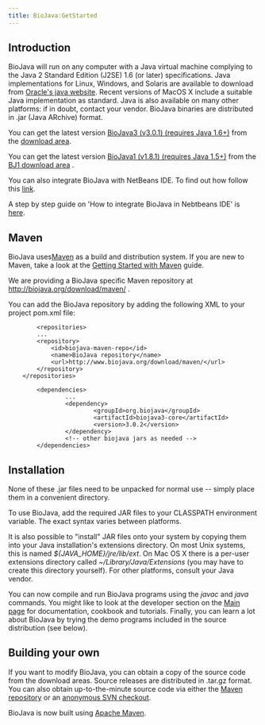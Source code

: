 ```yaml
---
title: BioJava:GetStarted
---
```


Introduction
------------

BioJava will run on any computer with a Java virtual machine complying
to the Java 2 Standard Edition (J2SE) 1.6 (or later) specifications.
Java implementations for Linux, Windows, and Solaris are available to
download from [Oracle's java
website](http://www.oracle.com/technetwork/java/). Recent versions of
MacOS X include a suitable Java implementation as standard. Java is also
available on many other platforms: if in doubt, contact your vendor.
BioJava binaries are distributed in .jar (Java ARchive) format.

You can get the latest version [BioJava3 (v3.0.1) (requires Java
1.6+)](Biojava:Download "wikilink") from the [download
area](Biojava:Download "wikilink").

You can get the latest version [BioJava1 (v1.8.1) (requires Java
1.5+)](Biojava:Download_1.8 "wikilink") from the [BJ1 download
area](Biojava:Download_1.8 "wikilink") .

You can also integrate BioJava with NetBeans IDE. To find out how follow
this [link](How_to_integrate_BioJava_in_NetBeans_IDE "wikilink").

A step by step guide on 'How to integrate BioJava in Nebtbeans IDE' is
[here](BioJava-Installation_Guide.png "wikilink").

Maven
-----

BioJava uses[Maven](http://maven.apache.org/) as a build and
distribution system. If you are new to Maven, take a look at the
[Getting Started with
Maven](http://maven.apache.org/guides/getting-started/index.html) guide.

We are providing a BioJava specific Maven repository at
<http://biojava.org/download/maven/> .

You can add the BioJava repository by adding the following XML to your
project pom.xml file:

            <repositories>
            ...
            <repository>
                <id>biojava-maven-repo</id>
                <name>BioJava repository</name>
                <url>http://www.biojava.org/download/maven/</url>           
            </repository>
        </repositories>

            <dependencies>
                    ...
                    <dependency>
                            <groupId>org.biojava</groupId>
                            <artifactId>biojava3-core</artifactId>
                            <version>3.0.2</version>
                    </dependency>
                    <!-- other biojava jars as needed -->
            </dependencies>
        

Installation
------------

None of these .jar files need to be unpacked for normal use -- simply
place them in a convenient directory.

To use BioJava, add the required JAR files to your CLASSPATH environment
variable. The exact syntax varies between platforms.

It is also possible to "install" JAR files onto your system by copying
them into your Java installation's extensions directory. On most Unix
systems, this is named *${JAVA\_HOME}/jre/lib/ext*. On Mac OS X there is
a per-user extensions directory called *~/Library/Java/Extensions* (you
may have to create this directory yourself). For other platforms,
consult your Java vendor.

You can now compile and run BioJava programs using the *javac* and
*java* commands. You might like to look at the developer section on the
[Main page](http://www.biojava.org/wiki/Main_Page) for documentation,
cookbook and tutorials. Finally, you can learn a lot about BioJava by
trying the demo programs included in the source distribution (see
below).

Building your own
-----------------

If you want to modify BioJava, you can obtain a copy of the source code
from the download areas. Source releases are distributed in .tar.gz
format. You can also obtain up-to-the-minute source code via either the
[Maven repository](http://biojava.org/download/maven/) or an [ anonymous
SVN checkout](CVS_to_SVN_Migration "wikilink").

BioJava is now built using [Apache Maven](http://maven.apache.org/).
